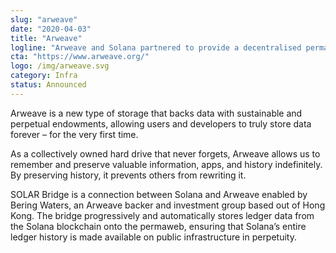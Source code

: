 ```yaml
---
slug: "arweave"
date: "2020-04-03"
title: "Arweave"
logline: "Arweave and Solana partnered to provide a decentralised permanent data storage solution of ledger data, ensuring the data can be always retrieved as required."
cta: "https://www.arweave.org/"
logo: /img/arweave.svg
category: Infra
status: Announced
---
```


Arweave is a new type of storage that backs data with sustainable and perpetual endowments, allowing users and developers to truly store data forever – for the very first time.

As a collectively owned hard drive that never forgets, Arweave allows us to remember and preserve valuable information, apps, and history indefinitely. By preserving history, it prevents others from rewriting it.

SOLAR Bridge is a connection between Solana and Arweave enabled by Bering Waters, an Arweave backer and investment group based out of Hong Kong. The bridge progressively and automatically stores ledger data from the Solana blockchain onto the permaweb, ensuring that Solana’s entire ledger history is made available on public infrastructure in perpetuity.

